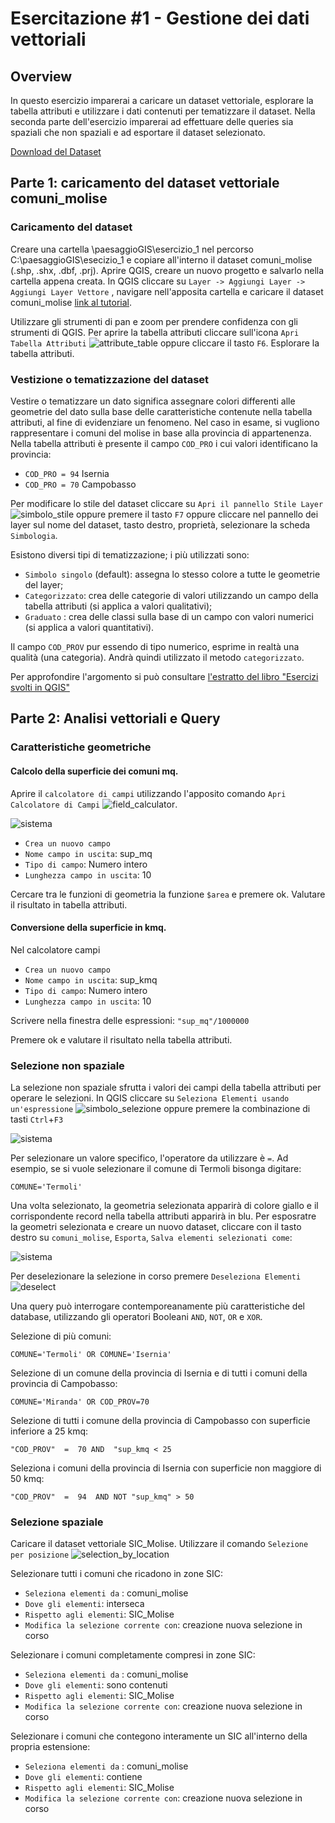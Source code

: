 # Esercitazione #1 - Gestione dei dati vettoriali

## Overview
In questo esercizio imparerai a caricare un dataset vettoriale, esplorare la tabella attributi e utilizzare i dati contenuti per tematizzare il dataset. Nella seconda parte dell'esercizio imparerai ad effettuare delle queries sia spaziali che non spaziali e ad esportare il dataset selezionato.

[Download del Dataset](https://github.com/Envixlab/paesaggioGIS/raw/master/dataset/esercitazione_1.zip)
## Parte 1: caricamento del dataset vettoriale comuni_molise
### Caricamento del dataset
Creare una cartella \paesaggioGIS\esercizio_1 nel percorso C:\paesaggioGIS\esecizio_1 e copiare all'interno il dataset comuni_molise (.shp, .shx, .dbf, .prj). Aprire QGIS, creare un nuovo progetto e salvarlo nella cartella appena creata.
In QGIS cliccare su `Layer -> Aggiungi Layer -> Aggiungi Layer Vettore` , navigare nell'apposita cartella e caricare il dataset comuni_molise [link al tutorial](./materiale/tutorial/caricamento_vettoriali/index).


Utilizzare gli strumenti di pan e zoom per prendere confidenza con gli strumenti di QGIS. Per aprire la tabella attributi cliccare sull'icona `Apri Tabella Attributi` ![attribute_table](https://docs.qgis.org/3.16/it/_images/mActionOpenTable.png) oppure cliccare il tasto `F6`. Esplorare la tabella attributi.

### Vestizione o tematizzazione del dataset
Vestire o tematizzare un dato significa assegnare colori differenti alle geometrie del dato sulla base delle caratteristiche contenute nella tabella attributi, al fine di evidenziare un fenomeno.
Nel caso in esame, si vugliono rappresentare i comuni del molise in base alla provincia di appartenenza. Nella tabella attributi è presente il campo `COD_PRO` i cui valori identificano la provincia:

* `COD_PRO = 94` Isernia
* `COD_PRO = 70` Campobasso

Per modificare lo stile del dataset cliccare su `Apri il pannello Stile Layer` ![simbolo_stile](https://docs.qgis.org/3.16/en/_images/symbology.png) oppure premere il tasto `F7` oppure cliccare nel pannello dei layer sul nome del dataset, tasto destro, proprietà, selezionare la scheda `Simbologia`.

Esistono diversi tipi di tematizzazione; i più utilizzati sono:

* `Simbolo singolo` (default): assegna lo stesso colore a tutte le geometrie del layer;
* `Categorizzato`: crea delle categorie di valori utilizzando un campo della tabella attributi (si applica a valori qualitativi);
* `Graduato` : crea delle classi sulla base di un campo con valori numerici (si applica a valori quantitativi).

Il campo `COD_PROV` pur essendo di tipo numerico, esprime in realtà una qualità (una categoria). Andrà quindi utilizzato il metodo `categorizzato`.

Per approfondire l'argomento si può consultare [l'estratto del libro "Esercizi svolti in QGIS"](https://www.darioflaccovio.it/index.php?controller=attachment&id_attachment=648)

## Parte 2: Analisi vettoriali e Query
### Caratteristiche geometriche
#### Calcolo della superficie dei comuni mq.
Aprire il `calcolatore di campi` utilizzando l'apposito comando `Apri Calcolatore di Campi` ![field_calculator](https://docs.qgis.org/3.10/it/_images/mActionCalculateField.png).

![sistema](../../../images/filed_calculator.png)

* `Crea un nuovo campo`
* `Nome campo in uscita`: sup_mq
* `Tipo di campo`: Numero intero
* `Lunghezza campo in uscita`: 10

Cercare tra le funzioni di geometria la funzione `$area` e premere ok. Valutare il risultato in tabella attributi.
#### Conversione della superficie in kmq.
Nel calcolatore campi
* `Crea un nuovo campo`
* `Nome campo in uscita`: sup_kmq
* `Tipo di campo`: Numero intero
* `Lunghezza campo in uscita`: 10

Scrivere nella finestra delle espressioni:
`"sup_mq"/1000000`

Premere ok e valutare il risultato nella tabella attributi.

### Selezione non spaziale
La selezione non spaziale sfrutta i valori dei campi della tabella attributi per operare le selezioni. In QGIS cliccare su `Seleziona Elementi usando un'espressione` ![simbolo_selezione](https://docs.qgis.org/3.16/en/_images/mIconExpressionSelect.png) oppure premere la combinazione di tasti `Ctrl`+`F3`

![sistema](../../../images/selection.png)

Per selezionare un valore specifico, l'operatore da utilizzare è `=`. Ad esempio, se si vuole selezionare il comune di Termoli bisonga digitare:

`COMUNE='Termoli'`

Una volta selezionato, la geometria selezionata apparirà di colore giallo e il corrispondente record nella tabella attributi apparirà in blu. Per esposratre la geometri selezionata e creare un nuovo dataset, cliccare con il tasto destro su `comuni_molise`, `Esporta`, `Salva elementi selezionati come`:

![sistema](../../../images/save_selection.PNG)

Per deselezionare la selezione in corso premere `Deseleziona Elementi` ![deselect](https://docs.qgis.org/3.16/en/_images/mActionDeselectAll.png)

Una query può interrogare contemporeanamente più caratteristiche del database, utilizzando gli operatori Booleani `AND`, `NOT`, `OR` e `XOR`.

Selezione di più comuni:

`COMUNE='Termoli' OR COMUNE='Isernia'`

Selezione di un comune della provincia di Isernia e di tutti i comuni della provincia di Campobasso:

`COMUNE='Miranda' OR COD_PROV=70`

Selezione di tutti i comune della provincia di Campobasso con superficie inferiore a 25 kmq:

 `"COD_PROV"  =  70 AND  "sup_kmq < 25`

Seleziona i comuni della provincia di Isernia con superficie non maggiore di 50 kmq:

 `"COD_PROV"  =  94  AND NOT "sup_kmq" > 50`

### Selezione spaziale
Caricare il dataset vettoriale SIC_Molise. Utilizzare il comando `Selezione per posizione` ![selection_by_location](https://docs.qgis.org/3.16/en/_images/mAlgorithmSelectLocation.png)

Selezionare tutti i comuni che ricadono in zone SIC:

* `Seleziona elementi da` : comuni_molise
* `Dove gli elementi`: interseca
* `Rispetto agli elementi`: SIC_Molise
* `Modifica la selezione corrente con`: creazione nuova selezione in corso

Selezionare i comuni completamente compresi in zone SIC:

* `Seleziona elementi da` : comuni_molise
* `Dove gli elementi`: sono contenuti
* `Rispetto agli elementi`: SIC_Molise
* `Modifica la selezione corrente con`: creazione nuova selezione in corso

Selezionare i comuni che contegono interamente un SIC all'interno della propria estensione:
* `Seleziona elementi da` : comuni_molise
* `Dove gli elementi`: contiene
* `Rispetto agli elementi`: SIC_Molise
* `Modifica la selezione corrente con`: creazione nuova selezione in corso
